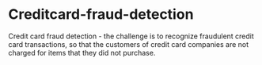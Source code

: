 # Creditcard-fraud-detection
Credit card fraud detection - the challenge is to recognize fraudulent credit card transactions, so that the customers of credit card companies are not charged for items that they did not purchase.
